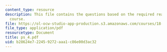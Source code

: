 ```yaml
---
content_type: resource
description: This file contains the questions based on the required reading for the
  course.
file: https://ol-ocw-studio-app-production.s3.amazonaws.com/courses/18-307-integral-equations-spring-2006/b28624e722459272aaa1c86e00d3ac32_ps_4.pdf
file_type: application/pdf
resourcetype: Document
title: ps_4.pdf
uid: b28624e7-2245-9272-aaa1-c86e00d3ac32
---
```

